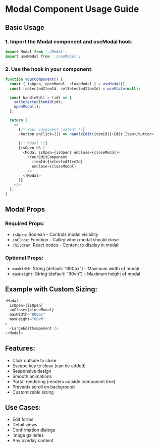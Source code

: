 # Modal Component Usage Guide

## Basic Usage

### 1. Import the Modal component and useModal hook:
```javascript
import Modal from './Modal';
import useModal from './useModal';
```

### 2. Use the hook in your component:
```javascript
function YourComponent() {
  const { isOpen, openModal, closeModal } = useModal();
  const [selectedItemId, setSelectedItemId] = useState(null);

  const handleEdit = (id) => {
    setSelectedItemId(id);
    openModal();
  };

  return (
    <>
      {/* Your component content */}
      <button onClick={() => handleEdit(itemId)}>Edit Item</button>
      
      {/* Modal */}
      {isOpen && (
        <Modal isOpen={isOpen} onClose={closeModal}>
          <YourEditComponent 
            itemId={selectedItemId}
            onClose={closeModal}
          />
        </Modal>
      )}
    </>
  );
}
```

## Modal Props

### Required Props:
- `isOpen`: Boolean - Controls modal visibility
- `onClose`: Function - Called when modal should close
- `children`: React nodes - Content to display in modal

### Optional Props:
- `maxWidth`: String (default: "600px") - Maximum width of modal
- `maxHeight`: String (default: "90vh") - Maximum height of modal

## Example with Custom Sizing:
```javascript
<Modal 
  isOpen={isOpen} 
  onClose={closeModal}
  maxWidth="800px"
  maxHeight="80vh"
>
  <LargeEditComponent />
</Modal>
```

## Features:
- Click outside to close
- Escape key to close (can be added)
- Responsive design
- Smooth animations
- Portal rendering (renders outside component tree)
- Prevents scroll on background
- Customizable sizing

## Use Cases:
- Edit forms
- Detail views
- Confirmation dialogs
- Image galleries
- Any overlay content
